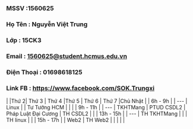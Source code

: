 ### MSSV       :1560625
### Họ Tên     : Nguyễn Việt Trung
### Lớp        : 15CK3
### Email      : 1560625@student.hcmus.edu.vn
### Điện Thoại : 01698618125
### Link FB    : https://www.facebook.com/SOK.Trungxi

|             |Thứ 2| Thứ 3 | Thứ 4       |Thứ 5        | Thứ 6               | Thứ 7     |Chủ Nhật |
| 6h - 9h     |     | ---   | Linux       |             | Tư Tưởng HCM        |           |         |
| 9h - 11h    |     | ---   | TKHTMang    | PTUD CSDL2  | Pháp Luật Đại Cương | TH CSDL2  |         |
| 13h - 15h   |     | ---   | TH TKHTMang |             |                     | TH linux  |         | 
| 15h - 17h   |     | Web2  | TH Web2     |             |                     |           |         |



